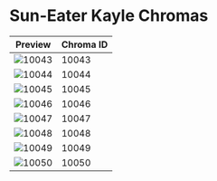 # Sun-Eater Kayle Chromas

| Preview | Chroma ID |
|---------|-----------|
| ![10043](https://raw.communitydragon.org/latest/plugins/rcp-be-lol-game-data/global/default/v1/champion-chroma-images/10/10043.png) | 10043 |
| ![10044](https://raw.communitydragon.org/latest/plugins/rcp-be-lol-game-data/global/default/v1/champion-chroma-images/10/10044.png) | 10044 |
| ![10045](https://raw.communitydragon.org/latest/plugins/rcp-be-lol-game-data/global/default/v1/champion-chroma-images/10/10045.png) | 10045 |
| ![10046](https://raw.communitydragon.org/latest/plugins/rcp-be-lol-game-data/global/default/v1/champion-chroma-images/10/10046.png) | 10046 |
| ![10047](https://raw.communitydragon.org/latest/plugins/rcp-be-lol-game-data/global/default/v1/champion-chroma-images/10/10047.png) | 10047 |
| ![10048](https://raw.communitydragon.org/latest/plugins/rcp-be-lol-game-data/global/default/v1/champion-chroma-images/10/10048.png) | 10048 |
| ![10049](https://raw.communitydragon.org/latest/plugins/rcp-be-lol-game-data/global/default/v1/champion-chroma-images/10/10049.png) | 10049 |
| ![10050](https://raw.communitydragon.org/latest/plugins/rcp-be-lol-game-data/global/default/v1/champion-chroma-images/10/10050.png) | 10050 |